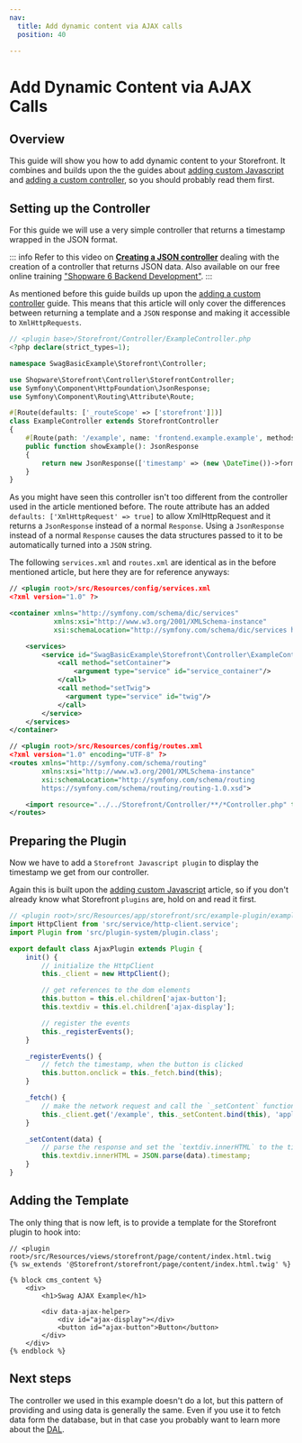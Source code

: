 ```yaml
---
nav:
  title: Add dynamic content via AJAX calls
  position: 40

---
```


# Add Dynamic Content via AJAX Calls

## Overview

This guide will show you how to add dynamic content to your Storefront. It combines and builds upon the the guides about [adding custom Javascript](add-custom-javascript) and [adding a custom controller](add-custom-controller), so you should probably read them first.

## Setting up the Controller

For this guide we will use a very simple controller that returns a timestamp wrapped in the JSON format.

::: info
Refer to this video on **[Creating a JSON controller](https://www.youtube.com/watch?v=VzREUDdpZ3E)** dealing with the creation of a controller that returns JSON data. Also available on our free online training ["Shopware 6 Backend Development"](https://academy.shopware.com/courses/shopware-6-backend-development-with-jisse-reitsma).
:::

As mentioned before this guide builds up upon the [adding a custom controller](add-custom-controller) guide. This means that this article will only cover the differences between returning a template and a `JSON` response and making it accessible to `XmlHttpRequests`.

```php
// <plugin base>/Storefront/Controller/ExampleController.php
<?php declare(strict_types=1);

namespace SwagBasicExample\Storefront\Controller;

use Shopware\Storefront\Controller\StorefrontController;
use Symfony\Component\HttpFoundation\JsonResponse;
use Symfony\Component\Routing\Attribute\Route;

#[Route(defaults: ['_routeScope' => ['storefront']])]
class ExampleController extends StorefrontController
{
    #[Route(path: '/example', name: 'frontend.example.example', methods: ['GET'], defaults: ['XmlHttpRequest' => 'true'])]
    public function showExample(): JsonResponse
    {
        return new JsonResponse(['timestamp' => (new \DateTime())->format(\DateTimeInterface::W3C)]);
    }
}
```

As you might have seen this controller isn't too different from the controller used in the article mentioned before. The route attribute has an added `defaults: ['XmlHttpRequest' => true]` to allow XmlHttpRequest and it returns a `JsonResponse` instead of a normal `Response`. Using a `JsonResponse` instead of a normal `Response` causes the data structures passed to it to be automatically turned into a `JSON` string.

The following `services.xml` and `routes.xml` are identical as in the before mentioned article, but here they are for reference anyways:

```xml
// <plugin root>/src/Resources/config/services.xml
<?xml version="1.0" ?>

<container xmlns="http://symfony.com/schema/dic/services" 
           xmlns:xsi="http://www.w3.org/2001/XMLSchema-instance"
           xsi:schemaLocation="http://symfony.com/schema/dic/services http://symfony.com/schema/dic/services/services-1.0.xsd">

    <services>
        <service id="SwagBasicExample\Storefront\Controller\ExampleController" public="true">
            <call method="setContainer">
                <argument type="service" id="service_container"/>
            </call>
            <call method="setTwig">
              <argument type="service" id="twig"/>
            </call>
        </service>
    </services>
</container>
```

```xml
// <plugin root>/src/Resources/config/routes.xml
<?xml version="1.0" encoding="UTF-8" ?>
<routes xmlns="http://symfony.com/schema/routing"
        xmlns:xsi="http://www.w3.org/2001/XMLSchema-instance"
        xsi:schemaLocation="http://symfony.com/schema/routing
        https://symfony.com/schema/routing/routing-1.0.xsd">

    <import resource="../../Storefront/Controller/**/*Controller.php" type="attribute" />
</routes>
```

## Preparing the Plugin

Now we have to add a `Storefront Javascript plugin` to display the timestamp we get from our controller.

Again this is built upon the [adding custom Javascript](add-custom-javascript) article, so if you don't already know what Storefront `plugins` are, hold on and read it first.

```javascript
// <plugin root>/src/Resources/app/storefront/src/example-plugin/example-plugin.plugin.js
import HttpClient from 'src/service/http-client.service';
import Plugin from 'src/plugin-system/plugin.class';

export default class AjaxPlugin extends Plugin {
    init() {
        // initialize the HttpClient
        this._client = new HttpClient();

        // get references to the dom elements
        this.button = this.el.children['ajax-button'];
        this.textdiv = this.el.children['ajax-display'];

        // register the events
        this._registerEvents();
    }

    _registerEvents() {
        // fetch the timestamp, when the button is clicked
        this.button.onclick = this._fetch.bind(this);
    }

    _fetch() {
        // make the network request and call the `_setContent` function as a callback
        this._client.get('/example', this._setContent.bind(this), 'application/json', true)
    }

    _setContent(data) {
        // parse the response and set the `textdiv.innerHTML` to the timestamp
        this.textdiv.innerHTML = JSON.parse(data).timestamp;
    }
}
```

## Adding the Template

The only thing that is now left, is to provide a template for the Storefront plugin to hook into:

```twig
// <plugin root>/src/Resources/views/storefront/page/content/index.html.twig
{% sw_extends '@Storefront/storefront/page/content/index.html.twig' %}

{% block cms_content %}
    <div>
        <h1>Swag AJAX Example</h1>

        <div data-ajax-helper>
            <div id="ajax-display"></div>
            <button id="ajax-button">Button</button>
        </div>
    </div>
{% endblock %}
```

## Next steps

The controller we used in this example doesn't do a lot, but this pattern of providing and using data is generally the same. Even if you use it to fetch data form the database, but in that case you probably want to learn more about the [DAL](../../../../concepts/framework/data-abstraction-layer).
